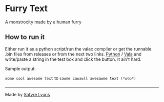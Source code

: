 # Furry Text
A monstrocity made by a human furry

## How to run it
Either run it as a python script/run the valac compiler or get the runnable .bin files from releases or from the next two links. [Python](https://github.com/SafyreLyons/F--ing-Furries/releases/download/1/main.bin) / [Vala](https://github.com/SafyreLyons/F--ing-Furries/releases/download/1.0/furries-python.bin) and write/paste a string in the test box and click the button. It ain't hard.

Sample output:

`some cool awesome text` to `sawme cawawll awesawme text (*꧆▽꧆*)`

----
Made by [Safyre Lyons](https://github.com/SafyreLyons)
